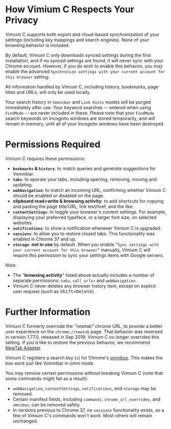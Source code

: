 How Vimium C Respects Your Privacy
==================================

Vimium C supports both export and cloud-based synchronization of your
settings (including key mappings and search engines). None of your browsing
behavior is included.

By default, Vimium C only downloads synced settings during the first
installation, and if no synced settings are found, it will never sync with your
Chrome account. However, if you do wish to enable this behavior, you may enable
the advanced `Synchronize settings with your current account for this browser`
setting.

All information handled by Vimium C, including history, bookmarks, page titles
and URLs, will only be used locally.

Your search history in `Vomnibar` and `Link Hints` modes will be purged
immediately after use. Your keyword searches -- entered when using `FindMode`
-- are never included in these. Please note that your `FindMode` search
keywords on Incognito windows are stored temporarily, and will remain in
memory, until all of your Incognito windows have been destroyed.


Permissions Required
====================

Vimium C requires these permissions:
* **`bookmarks` & `history`**: to match queries and generate suggestions for Vomnibar.
* **`tabs`**: to operate your tabs, including opening, removing, moving and updating.
* **`webNavigation`**: to match an incoming URL, confirming whether Vimium
  C should be enabled or disabled on the page.
* **clipboard read+write & browsing activity**: to add shortcuts for copying
  and pasting the page title/URL, link text/href, and the like.
* **`contentSettings`**: to toggle your browser's content settings. For
  example, displaying your preferred typeface, or a larger font size, on
  selected websites.
* **`notifications`**: to show a notification whenever Vimium C is upgraded.
* **`sessions`**: to allow you to restore closed tabs. This functionality was
  enabled in Chrome 37 and up.
* **`storage`**: **not in use** by default.
    When you enable "`Sync settings with your current account for this browser`" manually,
    Vimium C will require this permission to sync your settings items with Google servers.

Note:
* The "**browsing activity**" listed above actually includes a number of
  separate permissions: `tabs`, `<all_urls>` and `webNavigation`.
* Vimium C never deletes any browser history item, except on explicit user
  request (such as <kbd>Shift+Delete</kbd>).


Further Information
===================

Vimium C formerly overrode the "newtab" chrome URL, to provide a better user
experience on the `chrome://newtab` page. That behavior was reversed in version
1.77.0, released in Sep 2019; Vimium C no longer overrides this setting. If
you'd like to restore the previous behavior, we recommend [NewTab
Adapter](https://github.com/gdh1995/vimium-c-helpers/tree/master/newtab#readme).

Vimium C registers a search key (`v`) for Chrome's
[omnibox](https://developer.chrome.com/extensions/omnibox). This makes the box
work just like Vomnibar in omni mode.

You may remove certain permissions without breaking Vimium C (note that some
commands might fail as a result):
* `webNavigation`, `contentSettings`, `notifications`, and `storage` may be removed.
* Certain manifest fields, including `commands`, `chrome_url_overrides`, and
  `omnibox`, can be removed safely.
* In versions previous to Chrome 37, no `sessions` functionality exists, so
  a few of Vimium C's commands won't work. Most others will remain unchanged.

